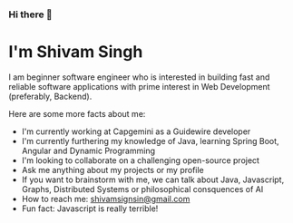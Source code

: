 ### Hi there 👋 
# I'm Shivam Singh

I am beginner software engineer who is interested in building fast and reliable software applications 
with prime interest in Web Development (preferably, Backend). 

Here are some more facts about me:

- I'm currently working at Capgemini as a Guidewire developer
- I'm currently furthering my knowledge of Java, learning Spring Boot, Angular and Dynamic Programming
- I'm looking to collaborate on a challenging open-source project
- Ask me anything about my projects or my profile
- If you want to brainstorm with me, we can talk about Java, Javascript, Graphs, Distributed Systems or philosophical consquences of AI
- How to reach me: shivamsignsin@gmail.com 
- Fun fact: Javascript is really terrible!
